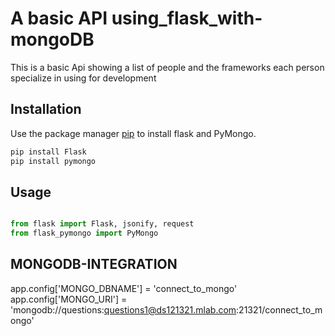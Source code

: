 # A basic API using_flask_with-mongoDB

This is a basic Api showing a list of people and the frameworks each person specialize in using for development

## Installation

Use the package manager [pip](https://pip.pypa.io/en/stable/) to install flask and PyMongo.

```bash
pip install Flask
pip install pymongo
```

## Usage

```python

from flask import Flask, jsonify, request
from flask_pymongo import PyMongo


```

## MONGODB-INTEGRATION
app.config['MONGO_DBNAME'] = 'connect_to_mongo'
app.config['MONGO_URI'] = 'mongodb://questions:questions1@ds121321.mlab.com:21321/connect_to_mongo'
